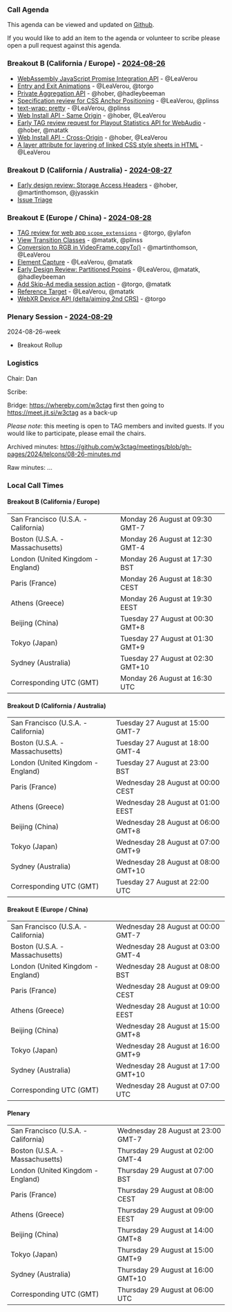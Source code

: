### Call Agenda

This agenda can be viewed and updated on [Github](https://github.com/w3ctag/meetings/blob/gh-pages/2024/telcons/08-26-agenda.md).

If you would like to add an item to the agenda or volunteer to scribe please open a pull request against this agenda.

### Breakout B (California / Europe)  - [2024-08-26](https://www.timeanddate.com/worldclock/converter.html?iso=20240826T163000&p1=224&p2=43&p3=136&p4=195&p5=26&p6=33&p7=248&p8=235)

* [WebAssembly JavaScript Promise Integration API](https://github.com/w3ctag/design-reviews/issues/809) - @LeaVerou
* [Entry and Exit Animations](https://github.com/w3ctag/design-reviews/issues/829) - @LeaVerou, @torgo
* [Private Aggregation API](https://github.com/w3ctag/design-reviews/issues/846) - @hober, @hadleybeeman
* [Specification review for CSS Anchor Positioning](https://github.com/w3ctag/design-reviews/issues/848) - @LeaVerou, @plinss
* [text-wrap: pretty](https://github.com/w3ctag/design-reviews/issues/864) - @LeaVerou, @plinss
* [Web Install API - Same Origin](https://github.com/w3ctag/design-reviews/issues/888) - @hober, @LeaVerou
* [Early TAG review request for Playout Statistics API for WebAudio](https://github.com/w3ctag/design-reviews/issues/939) - @hober, @matatk
* [Web Install API - Cross-Origin](https://github.com/w3ctag/design-reviews/issues/946) - @hober, @LeaVerou
* [A layer attribute for layering of linked CSS style sheets in HTML](https://github.com/w3ctag/design-reviews/issues/970) - @LeaVerou

### Breakout D (California / Australia) - [2024-08-27](https://www.timeanddate.com/worldclock/converter.html?iso=20240827T220000&p1=224&p2=43&p3=136&p4=195&p5=26&p6=33&p7=248&p8=235)
* [Early design review: Storage Access Headers](https://github.com/w3ctag/design-reviews/issues/982) - @hober, @martinthomson, @jyasskin
* [Issue Triage](https://github.com/w3ctag/design-reviews/issues?q=is%3Aissue+is%3Aopen+label%3A%22Progress%3A+untriaged%22)

### Breakout E (Europe / China) - [2024-08-28](https://www.timeanddate.com/worldclock/converter.html?iso=20240828T070000&p1=224&p2=43&p3=136&p4=195&p5=26&p6=33&p7=248&p8=235)
* [TAG review for web app `scope_extensions`](https://github.com/w3ctag/design-reviews/issues/875) - @torgo, @ylafon
* [View Transition Classes](https://github.com/w3ctag/design-reviews/issues/938) - @matatk, @plinss
* [Conversion to RGB in VideoFrame.copyTo()](https://github.com/w3ctag/design-reviews/issues/951) - @martinthomson, @LeaVerou
* [Element Capture](https://github.com/w3ctag/design-reviews/issues/954) - @LeaVerou, @matatk
* [Early Design Review: Partitioned Popins](https://github.com/w3ctag/design-reviews/issues/956) - @LeaVerou, @matatk, @hadleybeeman
* [Add Skip-Ad media session action](https://github.com/w3ctag/design-reviews/issues/957) - @torgo, @matatk
* [Reference Target](https://github.com/w3ctag/design-reviews/issues/961) - @LeaVerou, @matatk
* [WebXR Device API (delta/aiming 2nd CRS)](https://github.com/w3ctag/design-reviews/issues/983) - @torgo

### Plenary Session - [2024-08-29](https://www.timeanddate.com/worldclock/converter.html?iso=20240829T060000&p1=224&p2=43&p3=136&p4=195&p5=26&p6=33&p7=248&p8=235)

2024-08-26-week
* Breakout Rollup

### Logistics

Chair: Dan

Scribe:

Bridge: https://whereby.com/w3ctag first then going to https://meet.jit.si/w3ctag as a back-up

*Please note*: this meeting is open to TAG members and invited guests. If you would like to participate, please email the chairs.

Archived minutes: https://github.com/w3ctag/meetings/blob/gh-pages/2024/telcons/08-26-minutes.md

Raw minutes: ...


### Local Call Times

#### Breakout B (California / Europe) 

<table>
<tr><td> San Francisco (U.S.A. - California) <td> Monday 26 August at 09:30 GMT-7</td></tr>
<tr><td> Boston (U.S.A. - Massachusetts) <td> Monday 26 August at 12:30 GMT-4</td></tr>
<tr><td> London (United Kingdom - England) <td> Monday 26 August at 17:30 BST</td></tr>
<tr><td> Paris (France) <td> Monday 26 August at 18:30 CEST</td></tr>
<tr><td> Athens (Greece) <td> Monday 26 August at 19:30 EEST</td></tr>
<tr><td> Beijing (China) <td> Tuesday 27 August at 00:30 GMT+8</td></tr>
<tr><td> Tokyo (Japan) <td> Tuesday 27 August at 01:30 GMT+9</td></tr>
<tr><td> Sydney (Australia) <td> Tuesday 27 August at 02:30 GMT+10</td></tr>
<tr><td> Corresponding UTC (GMT) <td> Monday 26 August at 16:30 UTC</td></tr>
</table>

#### Breakout D (California / Australia)

<table>
<tr><td> San Francisco (U.S.A. - California) <td> Tuesday 27 August at 15:00 GMT-7</td></tr>
<tr><td> Boston (U.S.A. - Massachusetts) <td> Tuesday 27 August at 18:00 GMT-4</td></tr>
<tr><td> London (United Kingdom - England) <td> Tuesday 27 August at 23:00 BST</td></tr>
<tr><td> Paris (France) <td> Wednesday 28 August at 00:00 CEST</td></tr>
<tr><td> Athens (Greece) <td> Wednesday 28 August at 01:00 EEST</td></tr>
<tr><td> Beijing (China) <td> Wednesday 28 August at 06:00 GMT+8</td></tr>
<tr><td> Tokyo (Japan) <td> Wednesday 28 August at 07:00 GMT+9</td></tr>
<tr><td> Sydney (Australia) <td> Wednesday 28 August at 08:00 GMT+10</td></tr>
<tr><td> Corresponding UTC (GMT) <td> Tuesday 27 August at 22:00 UTC</td></tr>
</table>

#### Breakout E (Europe / China)

<table>
<tr><td> San Francisco (U.S.A. - California) <td> Wednesday 28 August at 00:00 GMT-7</td></tr>
<tr><td> Boston (U.S.A. - Massachusetts) <td> Wednesday 28 August at 03:00 GMT-4</td></tr>
<tr><td> London (United Kingdom - England) <td> Wednesday 28 August at 08:00 BST</td></tr>
<tr><td> Paris (France) <td> Wednesday 28 August at 09:00 CEST</td></tr>
<tr><td> Athens (Greece) <td> Wednesday 28 August at 10:00 EEST</td></tr>
<tr><td> Beijing (China) <td> Wednesday 28 August at 15:00 GMT+8</td></tr>
<tr><td> Tokyo (Japan) <td> Wednesday 28 August at 16:00 GMT+9</td></tr>
<tr><td> Sydney (Australia) <td> Wednesday 28 August at 17:00 GMT+10</td></tr>
<tr><td> Corresponding UTC (GMT) <td> Wednesday 28 August at 07:00 UTC</td></tr>
</table>

#### Plenary

<table>
<tr><td> San Francisco (U.S.A. - California) <td> Wednesday 28 August at 23:00 GMT-7</td></tr>
<tr><td> Boston (U.S.A. - Massachusetts) <td> Thursday 29 August at 02:00 GMT-4</td></tr>
<tr><td> London (United Kingdom - England) <td> Thursday 29 August at 07:00 BST</td></tr>
<tr><td> Paris (France) <td> Thursday 29 August at 08:00 CEST</td></tr>
<tr><td> Athens (Greece) <td> Thursday 29 August at 09:00 EEST</td></tr>
<tr><td> Beijing (China) <td> Thursday 29 August at 14:00 GMT+8</td></tr>
<tr><td> Tokyo (Japan) <td> Thursday 29 August at 15:00 GMT+9</td></tr>
<tr><td> Sydney (Australia) <td> Thursday 29 August at 16:00 GMT+10</td></tr>
<tr><td> Corresponding UTC (GMT) <td> Thursday 29 August at 06:00 UTC</td></tr>
</table>
